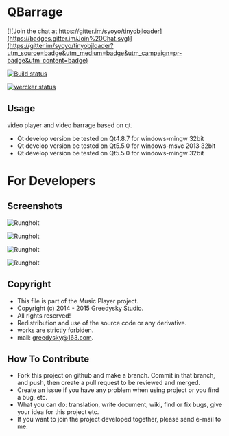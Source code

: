 # QBarrage

[![Join the chat at https://gitter.im/syoyo/tinyobjloader](https://badges.gitter.im/Join%20Chat.svg)](https://gitter.im/syoyo/tinyobjloader?utm_source=badge&utm_medium=badge&utm_campaign=pr-badge&utm_content=badge)

[![Build status](https://ci.appveyor.com/api/projects/status/tlb421q3t2oyobcn/branch/master?svg=true)](https://ci.appveyor.com/project/syoyo/tinyobjloader/branch/master)

[![wercker status](https://app.wercker.com/status/495a3bac400212cdacdeb4dd9397bf4f/m "wercker status")](https://app.wercker.com/project/bykey/495a3bac400212cdacdeb4dd9397bf4f)

Usage
----
video player and video barrage based on qt.
 * Qt develop version be tested on Qt4.8.7 for windows-mingw 32bit
 * Qt develop version be tested on Qt5.5.0 for windows-msvc 2013 32bit
 * Qt develop version be tested on Qt5.5.0 for windows-mingw 32bit
 
# For Developers

Screenshots
----
![Rungholt](https://github.com/Greedysky/QBarrage/blob/master/screenshots/1.jpg?raw=true)

![Rungholt](https://github.com/Greedysky/QBarrage/blob/master/screenshots/2.jpg?raw=true)

![Rungholt](https://github.com/Greedysky/QBarrage/blob/master/screenshots/3.jpg?raw=true)

![Rungholt](https://github.com/Greedysky/QBarrage/blob/master/screenshots/4.jpg?raw=true)

Copyright
-------
 * This file is part of the Music Player project.
 * Copyright (c) 2014 - 2015 Greedysky Studio.
 * All rights reserved!
 * Redistribution and use of the source code or any derivative.
 * works are strictly forbiden.
 * mail: greedysky@163.com.
 
How To Contribute
-------
 * Fork this project on github and make a branch. Commit in that branch, and push, then create a pull request to be reviewed and merged.
 * Create an issue if you have any problem when using project or you find a bug, etc.
 * What you can do: translation, write document, wiki, find or fix bugs, give your idea for this project etc.
 * If you want to join the project developed together, please send e-mail to me.
